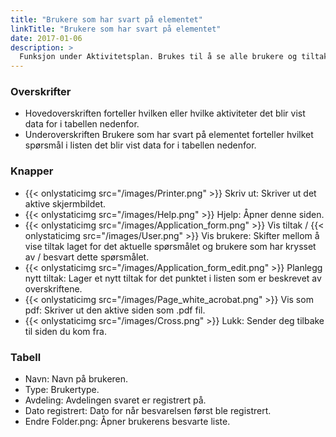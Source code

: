 ```yaml
---
title: "Brukere som har svart på elementet"
linkTitle: "Brukere som har svart på elementet"
date: 2017-01-06
description: >
  Funksjon under Aktivitetsplan. Brukes til å se alle brukere og tiltak til et spørsmål. Åpnes fra listegrafen. 
---
```

### Overskrifter

- Hovedoverskriften forteller hvilken eller hvilke aktiviteter det blir vist data for i tabellen nedenfor.
- Underoverskriften Brukere som har svart på elementet forteller hvilket spørsmål i listen det blir vist data for i tabellen nedenfor.

### Knapper

- {{< onlystaticimg src="/images/Printer.png" >}} Skriv ut: Skriver ut det aktive skjermbildet.
- {{< onlystaticimg src="/images/Help.png" >}} Hjelp: Åpner denne siden.
- {{< onlystaticimg src="/images/Application_form.png" >}} Vis tiltak / {{< onlystaticimg src="/images/User.png" >}} Vis brukere: Skifter mellom å vise tiltak laget for det aktuelle spørsmålet og brukere som har krysset av / besvart dette spørsmålet.
- {{< onlystaticimg src="/images/Application_form_edit.png" >}} Planlegg nytt tiltak: Lager et nytt tiltak for det punktet i listen som er beskrevet av overskriftene.
- {{< onlystaticimg src="/images/Page_white_acrobat.png" >}} Vis som pdf: Skriver ut den aktive siden som .pdf fil.
- {{< onlystaticimg src="/images/Cross.png" >}} Lukk: Sender deg tilbake til siden du kom fra.

### Tabell

- Navn: Navn på brukeren.
- Type: Brukertype.
- Avdeling: Avdelingen svaret er registrert på.
- Dato registrert: Dato for når besvarelsen først ble registrert.
- Endre Folder.png: Åpner brukerens besvarte liste.
